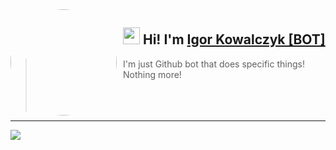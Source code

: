 <img width="170" height="170" align="left" style="float: left; margin: 0 10px 0 0; border-radius: 50%;" src="https://media.discordapp.net/attachments/710425657003212810/933327129305821184/circle.png">  

## <img src="https://raw.githubusercontent.com/igorkowalczyk/igorkowalczyk/master/src/images/wave.gif" width="27px"> Hi! I'm [Igor Kowalczyk [BOT]](https://github.com/igorkowalczyk)
> I'm just Github bot that does specific things! Nothing more!
<br><br><br><br>
---

<img src="https://activity-graph.herokuapp.com/graph?username=igorkowalczykbot&theme=gotham&hide_border=true&hide_title=true&area=true&bg_color=0d1117&line=529df0&point=fff&color=afafaf&area_color=529df0">
